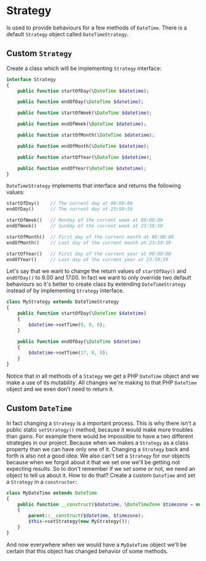 # Strategy
Is used to provide behaviours for a few methods of `DateTime`. There is a default `Strategy` object called `DateTimeStrategy`.

## Custom `Strategy`
Create a class which will be implementing `Strategy` interface:
```php
interface Strategy
{	
	public function startOfDay(\DateTime $datetime);

	public function endOfDay(\DateTime $datetime);

	public function startOfWeek(\DateTime $datetime);

	public function endOfWeek(\DateTime $datetime);

	public function startOfMonth(\DateTime $datetime);

	public function endOfMonth(\DateTime $datetime);

	public function startOfYear(\DateTime $datetime);

	public function endOfYear(\DateTime $datetime);
}
```
`DateTimeStrategy` implements that interface and returns the following values:
```php
startOfDay()    // The current day at 00:00:00
endOfDay()      // The current day at 23:59:59

startOfWeek()   // Monday of the current week at 00:00:00
endOfWeek()     // Sunday of the current week at 23:59:59

startOfMonth()  // First day of the current month at 00:00:00
endOfMonth()    // Last day of the current month at 23:59:59

startOfYear()   // First day of the current year at 00:00:00
endOfYear()     // Last day of the current year at 23:59:59
```

Let's say that we want to change the return values of `startOfDay()` and `endOfDay()` to 9.00 and 17.00. 
In fact we want to only override two default behaviours so it's better to create class by extending `DateTimeStrategy`
instead of by implementing `Strategy` interface.
```php
class MyStrategy extends DateTimeStrategy
{
	public function startOfDay(\DateTime $datetime)
	{
		$datetime->setTime(9, 0, 0);
	}

	public function endOfDay(\DateTime $datetime)
	{
		$datetime->setTime(17, 0, 0);
	}
}
```
Notice that in all methods of a `Stategy` we get a PHP `DateTime` object and we make a use of its mutability.
All changes we're making to that PHP `DateTime` object and we even don't need to return it.

## Custom `DateTime`
In fact changing a `Strategy` is a important process. This is why there isn't a public static `setStrategy()` method, because
it would make more troubles than gains. For example there would be impossible to have a two different strategies in our project. 
Because when we makes a `Strategy` as a class property than we can have only one of it. Changing a `Strategy` back and forth is also not a 
good idea. We also can't set a `Strategy` for our objects because when we forgot about it that we set one we'll be getting
not expecting results. So to don't remember if we set some or not, we need an object to tell us about it. How to do that? 
Create a custom `DateTime` and set a `Strategy` in a `constructor`:
```php
class MyDateTime extends DateTime
{
	public function __construct($datetime, \DateTimeZone $timezone = null)
	{
		parent::__construct($datetime, $timezone);
		$this->setStrategy(new MyStrategy());
	}
}
```
And now everywhere when we would have a `MyDateTime` object we'll be certain that this object has changed behavior of some methods.
